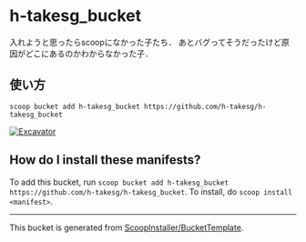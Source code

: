 # h-takesg_bucket

入れようと思ったらscoopになかった子たち．
あとバグってそうだったけど原因がどこにあるのかわからなかった子．

## 使い方
`scoop bucket add h-takesg_bucket https://github.com/h-takesg/h-takesg_bucket`


[![Excavator](https://github.com/h-takesg/h-takesg_bucket/actions/workflows/excavator.yml/badge.svg)](https://github.com/h-takesg/h-takesg_bucket/actions/workflows/excavator.yml)

How do I install these manifests?
---------------------------------

To add this bucket, run `scoop bucket add h-takesg_bucket https://github.com/h-takesg/h-takesg_bucket`. To install, do `scoop install <manifest>`.

---
This bucket is generated from [ScoopInstaller/BucketTemplate](https://github.com/ScoopInstaller/BucketTemplate).